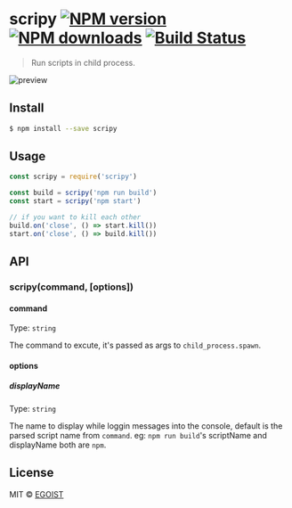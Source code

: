# scripy [![NPM version](https://img.shields.io/npm/v/scripy.svg)](https://npmjs.com/package/scripy) [![NPM downloads](https://img.shields.io/npm/dm/scripy.svg)](https://npmjs.com/package/scripy) [![Build Status](https://img.shields.io/circleci/project/egoist/scripy/master.svg)](https://circleci.com/gh/egoist/scripy)

> Run scripts in child process.

![preview](https://ooo.0o0.ooo/2016/07/21/5790f46c54910.gif)

## Install

```bash
$ npm install --save scripy
```

## Usage

```js
const scripy = require('scripy')

const build = scripy('npm run build')
const start = scripy('npm start')

// if you want to kill each other
build.on('close', () => start.kill())
start.on('close', () => build.kill())
```

## API

### scripy(command, [options])

#### command

Type: `string`

The command to excute, it's passed as args to `child_process.spawn`.

#### options

##### displayName

Type: `string`

The name to display while loggin messages into the console, default is the parsed script name from `command`. eg: `npm run build`'s scriptName and displayName both are `npm`.

## License

MIT © [EGOIST](https://github.com/egoist)

